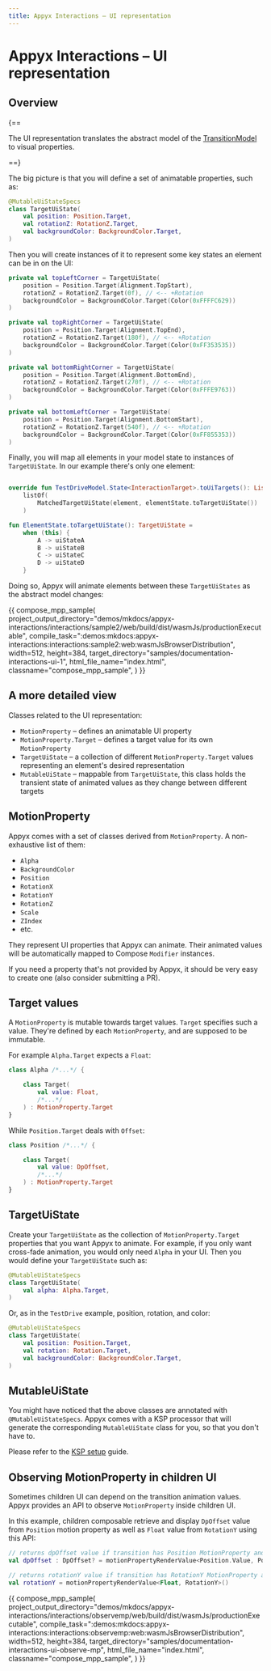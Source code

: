 ```yaml
---
title: Appyx Interactions – UI representation
---
```


# Appyx Interactions – UI representation


## Overview

{==

The UI representation translates the abstract model of the [TransitionModel](transitionmodel.md) to visual properties. 

==}

The big picture is that you will define a set of animatable properties, such as:

```kotlin
@MutableUiStateSpecs
class TargetUiState(
    val position: Position.Target,
    val rotationZ: RotationZ.Target,
    val backgroundColor: BackgroundColor.Target,
)
```

Then you will create instances of it to represent some key states an element can be in on the UI:

```kotlin
private val topLeftCorner = TargetUiState(
    position = Position.Target(Alignment.TopStart),
    rotationZ = RotationZ.Target(0f), // <-- +Rotation
    backgroundColor = BackgroundColor.Target(Color(0xFFFFC629))
)

private val topRightCorner = TargetUiState(
    position = Position.Target(Alignment.TopEnd),
    rotationZ = RotationZ.Target(180f), // <-- +Rotation
    backgroundColor = BackgroundColor.Target(Color(0xFF353535))
)

private val bottomRightCorner = TargetUiState(
    position = Position.Target(Alignment.BottomEnd),
    rotationZ = RotationZ.Target(270f), // <-- +Rotation
    backgroundColor = BackgroundColor.Target(Color(0xFFFE9763))
)

private val bottomLeftCorner = TargetUiState(
    position = Position.Target(Alignment.BottomStart),
    rotationZ = RotationZ.Target(540f), // <-- +Rotation
    backgroundColor = BackgroundColor.Target(Color(0xFF855353))
)
```

Finally, you will map all elements in your model state to instances of `TargetUiState`. In our example there's only one element:

```kotlin

override fun TestDriveModel.State<InteractionTarget>.toUiTargets(): List<MatchedTargetUiState<InteractionTarget, TargetUiState>> =
    listOf(
        MatchedTargetUiState(element, elementState.toTargetUiState())
    )

fun ElementState.toTargetUiState(): TargetUiState =
    when (this) {
        A -> uiStateA
        B -> uiStateB
        C -> uiStateC
        D -> uiStateD
    }
```

Doing so, Appyx will animate elements between these `TargetUiStates` as the abstract model changes:

{{
    compose_mpp_sample(
        project_output_directory="demos/mkdocs/appyx-interactions/interactions/sample2/web/build/dist/wasmJs/productionExecutable",
        compile_task=":demos:mkdocs:appyx-interactions:interactions:sample2:web:wasmJsBrowserDistribution",
        width=512,
        height=384,
        target_directory="samples/documentation-interactions-ui-1",
        html_file_name="index.html",
        classname="compose_mpp_sample",
    )
}}


## A more detailed view

Classes related to the UI representation:

- `MotionProperty` – defines an animatable UI property
- `MotionProperty.Target` – defines a target value for its own `MotionProperty`
- `TargetUiState` – a collection of different `MotionProperty.Target` values representing an element's desired representation
- `MutableUiState` – mappable from `TargetUiState`, this class holds the transient state of animated values as they change between different targets


## MotionProperty

Appyx comes with a set of classes derived from `MotionProperty`. A non-exhaustive list of them:
 
- `Alpha`
- `BackgroundColor`
- `Position`
- `RotationX` 
- `RotationY` 
- `RotationZ` 
- `Scale`
- `ZIndex`
- etc.

They represent UI properties that Appyx can animate. Their animated values will be automatically mapped to Compose `Modifier` instances.

If you need a property that's not provided by Appyx, it should be very easy to create one (also consider submitting a PR).


## Target values

A `MotionProperty` is mutable towards target values. `Target` specifies such a value. They're defined by each `MotionProperty`, and are supposed to be immutable.

For example `Alpha.Target` expects a `Float`:

```kotlin
class Alpha /*...*/ {

    class Target(
        val value: Float,
        /*...*/
    ) : MotionProperty.Target
}
```

While `Position.Target` deals with `Offset`:

```kotlin
class Position /*...*/ {

    class Target(
        val value: DpOffset,
        /*...*/
    ) : MotionProperty.Target
}
```


## TargetUiState 

Create your `TargetUiState` as the collection of `MotionProperty.Target` properties that you want Appyx to animate. For example, if you only want cross-fade animation, you would only need `Alpha` in your UI. Then you would define your `TargetUiState` such as:

```kotlin
@MutableUiStateSpecs
class TargetUiState(
    val alpha: Alpha.Target,
)
```

Or, as in the `TestDrive` example, position, rotation, and color: 

```kotlin
@MutableUiStateSpecs
class TargetUiState(
    val position: Position.Target,
    val rotation: Rotation.Target,
    val backgroundColor: BackgroundColor.Target,
)
```


## MutableUiState

You might have noticed that the above classes are annotated with `@MutableUiStateSpecs`. Appyx comes with a KSP processor that will generate the corresponding `MutableUiState` class for you, so that you don't have to. 

Please refer to the [KSP setup](ksp.md) guide.


## Observing MotionProperty in children UI

Sometimes children UI can depend on the transition animation values. Appyx provides an API to observe `MotionProperty` inside children UI.

In this example, children composable retrieve and display `DpOffset` value from `Position` motion property as well as `Float` value from `RotationY` using this API:

```kotlin
// returns dpOffset value if transition has Position MotionProperty and null otherwise 
val dpOffset : DpOffset? = motionPropertyRenderValue<Position.Value, Position>()?.offset

// returns rotationY value if transition has RotationY MotionProperty and null otherwise 
val rotationY = motionPropertyRenderValue<Float, RotationY>()
```

{{
    compose_mpp_sample(
        project_output_directory="demos/mkdocs/appyx-interactions/interactions/observemp/web/build/dist/wasmJs/productionExecutable",
        compile_task=":demos:mkdocs:appyx-interactions:interactions:observemp:web:wasmJsBrowserDistribution",
        width=512,
        height=384,
        target_directory="samples/documentation-interactions-ui-observe-mp",
        html_file_name="index.html",
        classname="compose_mpp_sample",
    )
}}
